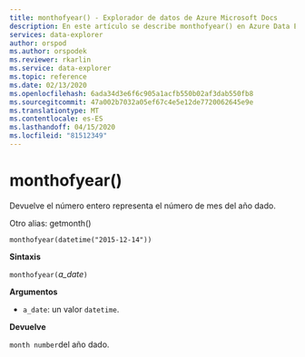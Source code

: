 ```yaml
---
title: monthofyear() - Explorador de datos de Azure Microsoft Docs
description: En este artículo se describe monthofyear() en Azure Data Explorer.
services: data-explorer
author: orspod
ms.author: orspodek
ms.reviewer: rkarlin
ms.service: data-explorer
ms.topic: reference
ms.date: 02/13/2020
ms.openlocfilehash: 6ada34d3e6f6c905a1acfb550b02af3dab550fb8
ms.sourcegitcommit: 47a002b7032a05ef67c4e5e12de7720062645e9e
ms.translationtype: MT
ms.contentlocale: es-ES
ms.lasthandoff: 04/15/2020
ms.locfileid: "81512349"
---
```

# <a name="monthofyear"></a>monthofyear()

Devuelve el número entero representa el número de mes del año dado.

Otro alias: getmonth()

```kusto
monthofyear(datetime("2015-12-14"))
```

**Sintaxis**

`monthofyear(`*a_date*`)`

**Argumentos**

* `a_date`: un valor `datetime`.

**Devuelve**

`month number`del año dado.
